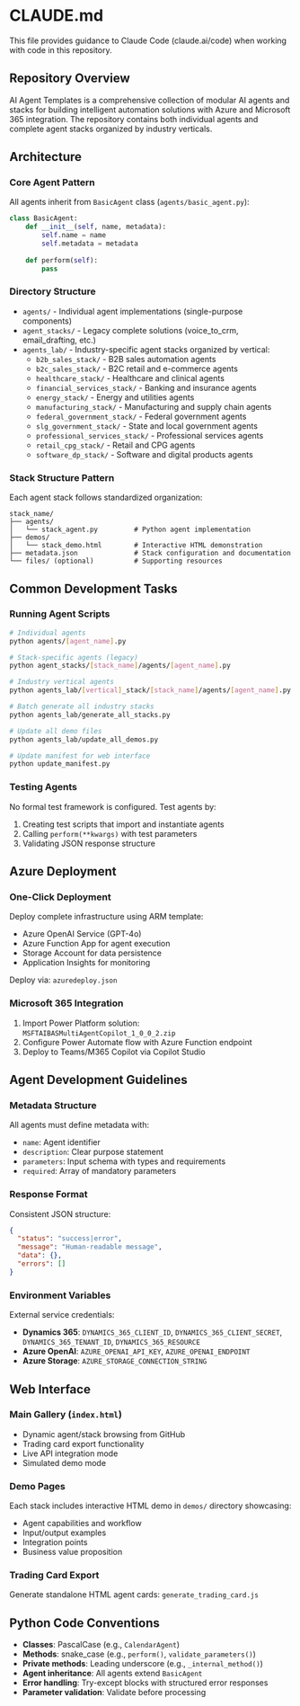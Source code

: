 # CLAUDE.md

This file provides guidance to Claude Code (claude.ai/code) when working with code in this repository.

## Repository Overview

AI Agent Templates is a comprehensive collection of modular AI agents and stacks for building intelligent automation solutions with Azure and Microsoft 365 integration. The repository contains both individual agents and complete agent stacks organized by industry verticals.

## Architecture

### Core Agent Pattern
All agents inherit from `BasicAgent` class (`agents/basic_agent.py`):
```python
class BasicAgent:
    def __init__(self, name, metadata):
        self.name = name
        self.metadata = metadata
    
    def perform(self):
        pass
```

### Directory Structure
- `agents/` - Individual agent implementations (single-purpose components)
- `agent_stacks/` - Legacy complete solutions (voice_to_crm, email_drafting, etc.)
- `agents_lab/` - Industry-specific agent stacks organized by vertical:
  - `b2b_sales_stack/` - B2B sales automation agents
  - `b2c_sales_stack/` - B2C retail and e-commerce agents
  - `healthcare_stack/` - Healthcare and clinical agents
  - `financial_services_stack/` - Banking and insurance agents
  - `energy_stack/` - Energy and utilities agents
  - `manufacturing_stack/` - Manufacturing and supply chain agents
  - `federal_government_stack/` - Federal government agents
  - `slg_government_stack/` - State and local government agents
  - `professional_services_stack/` - Professional services agents
  - `retail_cpg_stack/` - Retail and CPG agents
  - `software_dp_stack/` - Software and digital products agents

### Stack Structure Pattern
Each agent stack follows standardized organization:
```
stack_name/
├── agents/
│   └── stack_agent.py         # Python agent implementation
├── demos/
│   └── stack_demo.html        # Interactive HTML demonstration
├── metadata.json              # Stack configuration and documentation
└── files/ (optional)          # Supporting resources
```

## Common Development Tasks

### Running Agent Scripts
```bash
# Individual agents
python agents/[agent_name].py

# Stack-specific agents (legacy)
python agent_stacks/[stack_name]/agents/[agent_name].py

# Industry vertical agents
python agents_lab/[vertical]_stack/[stack_name]/agents/[agent_name].py

# Batch generate all industry stacks
python agents_lab/generate_all_stacks.py

# Update all demo files
python agents_lab/update_all_demos.py

# Update manifest for web interface
python update_manifest.py
```

### Testing Agents
No formal test framework is configured. Test agents by:
1. Creating test scripts that import and instantiate agents
2. Calling `perform(**kwargs)` with test parameters
3. Validating JSON response structure

## Azure Deployment

### One-Click Deployment
Deploy complete infrastructure using ARM template:
- Azure OpenAI Service (GPT-4o)
- Azure Function App for agent execution
- Storage Account for data persistence
- Application Insights for monitoring

Deploy via: `azuredeploy.json`

### Microsoft 365 Integration
1. Import Power Platform solution: `MSFTAIBASMultiAgentCopilot_1_0_0_2.zip`
2. Configure Power Automate flow with Azure Function endpoint
3. Deploy to Teams/M365 Copilot via Copilot Studio

## Agent Development Guidelines

### Metadata Structure
All agents must define metadata with:
- `name`: Agent identifier
- `description`: Clear purpose statement
- `parameters`: Input schema with types and requirements
- `required`: Array of mandatory parameters

### Response Format
Consistent JSON structure:
```json
{
  "status": "success|error",
  "message": "Human-readable message",
  "data": {},
  "errors": []
}
```

### Environment Variables
External service credentials:
- **Dynamics 365**: `DYNAMICS_365_CLIENT_ID`, `DYNAMICS_365_CLIENT_SECRET`, `DYNAMICS_365_TENANT_ID`, `DYNAMICS_365_RESOURCE`
- **Azure OpenAI**: `AZURE_OPENAI_API_KEY`, `AZURE_OPENAI_ENDPOINT`
- **Azure Storage**: `AZURE_STORAGE_CONNECTION_STRING`

## Web Interface

### Main Gallery (`index.html`)
- Dynamic agent/stack browsing from GitHub
- Trading card export functionality
- Live API integration mode
- Simulated demo mode

### Demo Pages
Each stack includes interactive HTML demo in `demos/` directory showcasing:
- Agent capabilities and workflow
- Input/output examples
- Integration points
- Business value proposition

### Trading Card Export
Generate standalone HTML agent cards: `generate_trading_card.js`

## Python Code Conventions

- **Classes**: PascalCase (e.g., `CalendarAgent`)
- **Methods**: snake_case (e.g., `perform()`, `validate_parameters()`)
- **Private methods**: Leading underscore (e.g., `_internal_method()`)
- **Agent inheritance**: All agents extend `BasicAgent`
- **Error handling**: Try-except blocks with structured error responses
- **Parameter validation**: Validate before processing